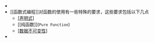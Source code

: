 -
- [[函数式编程]]对函数的使⽤有⼀些特殊的要求，这些要求包括以下⼏点
	- [[声明式]](`Declarative`)
	- [[纯函数]](`Pure Function`)
	- [[数据不可变性]](`Immutability`)
-